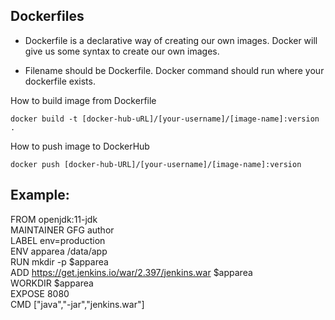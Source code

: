 Dockerfiles
--------------
- Dockerfile is a declarative way of creating our own images. Docker will give us some syntax to create our own images.

- Filename should be Dockerfile. Docker command should run where your dockerfile exists.

How to build image from Dockerfile

`docker build -t [docker-hub-uRL]/[your-username]/[image-name]:version .`

How to push image to DockerHub

`docker push [docker-hub-URL]/[your-username]/[image-name]:version`

Example:
-----------

FROM openjdk:11-jdk <br>
MAINTAINER GFG author <br>
LABEL env=production<br>
ENV apparea /data/app<br>
RUN mkdir -p $apparea<br>
ADD https://get.jenkins.io/war/2.397/jenkins.war $apparea<br>
WORKDIR $apparea<br>
EXPOSE 8080<br>
CMD ["java","-jar","jenkins.war"]<br>
